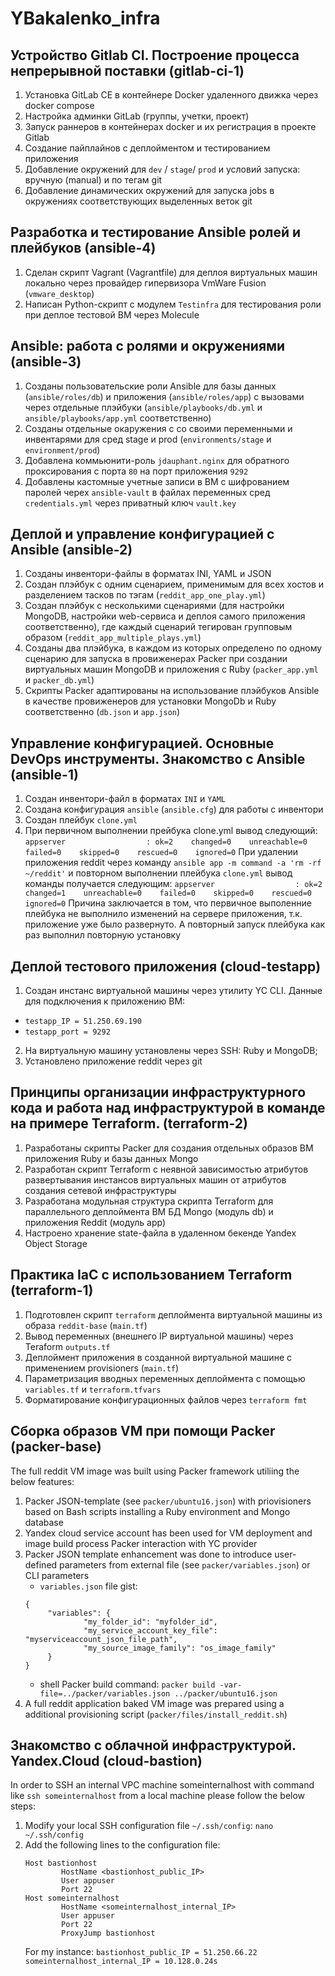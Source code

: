 # YBakalenko_infra

## Устройство Gitlab CI. Построение процесса непрерывной поставки (gitlab-ci-1)
1. Установка GitLab CE в контейнере Docker удаленного движка через docker compose
2. Настройка админки GitLab (группы, учетки, проект)
3. Запуск раннеров в контейнерах docker и их регистрация в проекте Gitlab
4. Создание пайплайнов с деплойментом и тестированием приложения
5. Добавление окружений для `dev` / `stage`/ `prod` и условий запуска: вручную (manual) и по тегам git
6. Добавление динамических окружений для запуска jobs в окружениях соответствующих выделенных веток git

## Разработка и тестирование Ansible ролей и плейбуков (ansible-4)
1. Сделан скрипт Vagrant (Vagrantfile) для деплоя виртуальных машин локально через провайдер гипервизора VmWare Fusion
   (`vmware_desktop`)
2. Написан Python-скрипт с модулем `Testinfra` для тестирования роли при деплое тестовой ВМ через Molecule

## Ansible: работа с ролями и окружениями (ansible-3)
1. Созданы пользовательские роли Ansible для базы данных (`ansible/roles/db`) и приложения (`ansible/roles/app`) с вызовами через отдельные плэйбуки (`ansible/playbooks/db.yml` и `ansible/playbooks/app.yml` соответственно)
2. Созданы отдельные окаружения с со своими переменными и инвентарями для сред stage и prod (`environments/stage` и `environment/prod`)
3. Добавлена коммьюнити-роль `jdauphant.nginx` для обратного проксирования с порта `80` на порт приложения `9292`
4. Добавлены кастомные учетные записи в ВМ с шифрованием паролей черех `ansible-vault` в файлах переменных сред `credentials.yml` через приватный ключ `vault.key`

## Деплой и управление конфигурацией с Ansible (ansible-2)
1. Созданы инвентори-файлы в форматах INI, YAML и JSON
2. Создан плэйбук с одним сценарием, применимым для всех хостов и разделением тасков по тэгам (`reddit_app_one_play.yml`)
3. Создан плэйбук с несколькими сценариями (для настройки MongoDB, настройки web-сервиса и деплоя самого приложения соответственно), где каждый сценарий тегирован групповым образом  (`reddit_app_multiple_plays.yml`)
4. Созданы два плэйбука, в каждом из которых определено по одному сценарию для
   запуска в провиженерах Packer при создании виртуальных машин MongoDB и приложения с Ruby (`packer_app.yml` и `packer_db.yml`)
5. Скрипты Packer адаптированы на использование плэйбуков Ansible в качестве
   провиженеров для установки MongoDb и Ruby соответственно (`db.json` и `app.json`)

## Управление конфигурацией. Основные DevOps инструменты. Знакомство с Ansible (ansible-1)
1. Создан инвентори-файл в форматах `INI` и `YAML`
2. Создана конфигурация `ansible` (`ansible.cfg`) для работы с инвентори
3. Создан плейбук `clone.yml`
4. При первичном выполнении прейбука clone.yml вывод следующий:
   `appserver                  : ok=2    changed=0    unreachable=0    failed=0    skipped=0    rescued=0    ignored=0`
   При удалении приложения reddit через команду `ansible app -m command -a 'rm -rf ~/reddit'` и повторном выполнении плейбука `clone.yml` вывод команды получается следующим:
    `appserver                  : ok=2    changed=1    unreachable=0    failed=0    skipped=0    rescued=0    ignored=0`
   Причина заключается в том, что первичное выполенние плейбука не выполнило изменений на сервере приложения, т.к. приложение уже было развернуто. А повторный запуск плейбука как раз выполнил повторную установку

## Деплой тестового приложения (cloud-testapp)
1. Создан инстанс виртуальной машины через утилиту YC CLI. Данные для подключения к приложению  ВМ:
 - `testapp_IP = 51.250.69.190`
 - `testapp_port = 9292`
2. На виртуальную машину установлены через SSH: Ruby и MongoDB;
3. Установлено приложение reddit через git

## Принципы организации инфраструктурного кода и работа над инфраструктурой в команде на примере Terraform. (terraform-2)
1. Разработаны скрипты Packer для создания отдельных образов ВМ приложения Ruby и базы данных Mongo
2. Разработан скрипт Terraform с неявной зависимостью атрибутов развертывания инстансов виртуальных машин от атрибутов создания сетевой инфраструктуры
3. Разработана модульная структура скрипта Terraform для параллельного деплоймента ВМ БД Mongo (модуль db) и приложения Reddit (модуль app)
4. Настроено хранение state-файла в удаленном бекенде Yandex Object Storage

## Практика IaC с использованием Terraform (terraform-1)
1. Подготовлен скрипт `terraform` деплоймента виртуальной машины из образа `reddit-base` (`main.tf`)
2. Вывод переменных (внешнего IP виртуальной машины) через Teraform `outputs.tf`
3. Деплоймент приложения в созданной виртуальной машине с применением provisioners (`main.tf`)
4. Параметризация вводных переменных деплоймента с помощью `variables.tf` и `terraform.tfvars`
5. Форматирование конфигурационных файлов через `terraform fmt`

## Сборка образов VM при помощи Packer (packer-base)
The full reddit VM image was built using Packer framework utiliing the below features:
1. Packer JSON-template (see `packer/ubuntu16.json`) with priovisioners based on Bash scripts
   installing a Ruby environment and Mongo database
2. Yandex cloud service account has been used for VM deployment and image build process
   Packer interaction with YC provider
3. Packer JSON template enhancement was done to introduce user-defined parameters from
   external file (see `packer/variables.json`) or CLI parameters
   - `variables.json` file gist:
   ```
   {
        "variables": {
                "my_folder_id": "myfolder_id",
                "my_service_account_key_file": "myserviceaccount_json_file_path",
                "my_source_image_family": "os_image_family"
        }
   }
   ```
   - shell Packer build command:
   `packer build -var-file=../packer/variables.json ../packer/ubuntu16.json`
4. A full reddit application baked VM image was prepared using a additional provisioning script
   (`packer/files/install_reddit.sh`)

## Знакомство с облачной инфраструктурой. Yandex.Cloud (cloud-bastion)
In order to SSH an internal VPC machine someinternalhost with command like
`ssh someinternalhost` from a local machine please follow the below steps:
1. Modify your local SSH configuration file `~/.ssh/config`:
   `nano ~/.ssh/config`
2. Add the following lines to the configuration file:
    ```
    Host bastionhost
            HostName <bastionhost_public_IP>
            User appuser
            Port 22
    Host someinternalhost
            HostName <someinternalhost_internal_IP>
            User appuser
            Port 22
            ProxyJump bastionhost
    ```
    For my instance:
    `bastionhost_public_IP = 51.250.66.22`
    `someinternalhost_internal_IP = 10.128.0.24s`
